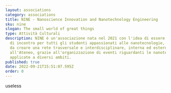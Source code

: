 ```yaml
---
layout: associations
category: associations
title: NINE - Nanoscience Innovation and Nanotechnology Engineering
sku: nine
slogan: The small world of great things
type: Attività Culturali
description: NINE è un'associazione nata nel 2021 con l'idea di essere un luogo
  di incontro per tutti gli studenti appassionati alle nanotecnologie, in modo
  da creare una rete trasversale e interdisciplinare, interna ed esterna
  all'Ateneo, grazie all'organizzazione di eventi riguardanti le nanotecnologie
  applicate a diversi ambiti.
published: true
date: 2022-09-21T15:51:07.595Z
order: 0
---
```

useless